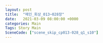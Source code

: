```yaml
---
layout: post
title:  "메인_회상_013~028장"
date:   2021-03-09 08:00:00 +0000
categories: Main
Tags: Story Main
SceneCode: ["scene_skip_cp013-028_q1_s10"]
---
```

